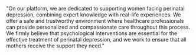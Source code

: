"On our platform, we are dedicated to supporting women facing perinatal depression, combining expert knowledge with real-life experiences.  We offer a safe and trustworthy environment where healthcare professionals can provide personalized and compassionate care throughout this process.  We firmly believe that psychological interventions are essential for the effective treatment of perinatal depression, and we work to ensure that all mothers receive the support they need."
